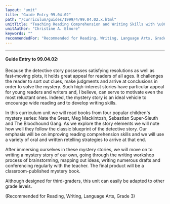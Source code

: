 ```yaml
---
layout: "unit"
title: "Guide Entry 99.04.02"
path: "/curriculum/guides/1999/4/99.04.02.x.html"
unitTitle: "Teaching Reading Comprehension and Writing Skills with \u0022Whodunits\u0022"
unitAuthor: "Christine A. Elmore"
keywords: ""
recommendedFor: "Recommended for Reading, Writing, Language Arts, Grade 3"
---
```

<body>
<hr/>
 <h4>
  Guide Entry to 99.04.02:
 </h4>
 Because the detective story possesses satisfying resolutions as well as fast-moving plots, it holds great appeal for readers of all ages.  It challenges the reader to sort out clues, make judgments and arrive at conclusions in order to solve the mystery.  Such high-interest stories have particular appeal for young readers and writers and, I believe, can serve to motivate even the most reluctant ones.  Indeed, the mystery story is an ideal vehicle to encourage wide reading and to develop writing skills.
 <p>
  In this curriculum unit we will read books from four popular children's mystery series:  Nate the Great, Meg Mackintosh, Sebastian Super-Sleuth and The Bloodhound Gang.  As we explore the story elements we will note how well they follow the classic blueprint of the detective story.  Our emphasis will be on improving reading comprehension skills and we will use a variety of oral and written retelling strategies to arrive at that end.
 </p>
 <p>
  After immersing ourselves in these mystery stories, we will move on to writing a mystery story of our own, going through the writing workshop process of brainstorming, mapping out ideas, writing numerous drafts and conferencing regularly with the teacher.  The final product will be a classroom-published mystery book.
 </p>
 <p>
  Although designed for third-graders, this unit can easily be adapted to other grade levels.
 </p>
 <p>
  (Recommended for Reading, Writing, Language Arts, Grade 3)
 </p>


</body>